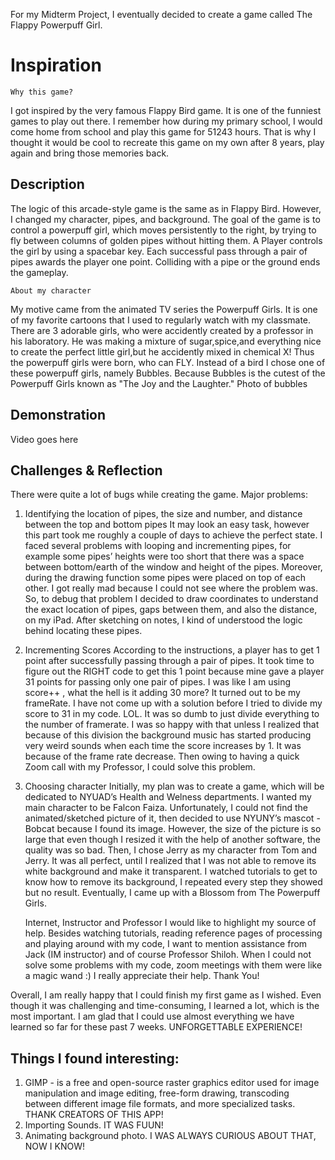 For my Midterm Project, I eventually decided to create a game called The Flappy Powerpuff Girl.

# Inspiration
    Why this game?
I got inspired by the very famous Flappy Bird game. It is one of the funniest games to play out there. I remember how during my primary school, I would come home from school and play this game for 51243 hours. That is why I thought it would be cool to recreate this game on my own after 8 years, play again and bring those memories back.

## Description ##
The logic of this arcade-style game is the same as in Flappy Bird. However, I changed my character, pipes, and background. The goal of the game is to control a powerpuff girl, which moves persistently to the right, by trying to fly between columns of golden pipes without hitting them. A Player controls the girl by using a spacebar key. Each successful pass through a pair of pipes awards the player one point. Colliding with a pipe or the ground ends the gameplay.

    About my character
My motive came from the animated TV series the Powerpuff Girls. It is one of my favorite cartoons that I used to regularly watch with my classmate. There are 3 adorable girls, who were accidently created by a professor in his laboratory. He was making a mixture of sugar,spice,and everything nice to create the perfect little girl,but he accidently mixed in chemical X! Thus the powerpuff girls were born, who can FLY. Instead of a bird I chose one of these powerpuff girls, namely Bubbles. Because Bubbles is the cutest of the Powerpuff Girls known as "The Joy and the Laughter." 
Photo of bubbles

## Demonstration ##

Video goes here

## Challenges & Reflection ##

There were quite a lot of bugs while creating the game. Major problems:

1. Identifying the location of pipes, the size and number, and distance between the top and bottom pipes
It may look an easy task, however this part took me roughly a couple of days to achieve the perfect state. I faced several problems with looping and incrementing pipes, for example some pipes’ heights were too short that there was a space between bottom/earth of the window and height of the pipes. Moreover, during the drawing function some pipes were placed on top of each other. I got really mad because I could not see where the problem was. So, to debug that problem I decided to draw coordinates to understand the exact location of pipes, gaps between them, and also the distance, on my iPad. 
    After sketching on notes, I kind of understood the logic behind locating these pipes.
2. Incrementing Scores
According to the instructions, a player has to get 1 point after successfully passing through a pair of pipes. It took time to figure out the RIGHT code to get this 1 point because mine gave a player 31 points for passing only one pair of pipes. I was like I am using score++ , what the hell is it adding 30 more? It turned out to be my frameRate. I have not come up with a solution before I tried to divide my score to 31 in my code. LOL. It was so dumb to just divide everything to the number of framerate. I was so happy with that unless I realized that because of this division the background music has started producing very weird sounds when each time the score increases by 1. It was because of the frame rate decrease. Then owing to having a quick Zoom call with my Professor, I could solve this problem. 
3. Choosing character
Initially, my plan was to create a game, which will be dedicated to NYUAD’s Health and Welness departments. I wanted my main character to be Falcon  Faiza. Unfortunately, I could not find the animated/sketched picture of it, then decided to use NYUNY’s mascot - Bobcat because I found its image. However, the size of the picture is so large that even though I resized it with the help of another software, the quality was so bad. Then, I chose Jerry as my character from Tom and Jerry. It was all perfect, until I realized that I was not able to remove its white background and make it transparent. I watched tutorials to get to know how to remove its background, I repeated every step they showed but no result. Eventually, I came up with a Blossom from The Powerpuff Girls.

    Internet, Instructor and Professor
I would like to highlight my source of help. Besides watching tutorials, reading reference pages of processing and playing around with my code, I want to mention assistance from Jack (IM instructor) and of course Professor Shiloh. When I could not solve some problems with my code, zoom meetings with them were like a magic wand :) I really appreciate their help. Thank You!

Overall, I am really happy that I could finish my first game as I wished. Even though it was challenging and time-consuming, I learned a lot, which is the most important. I am glad that I could use almost everything we have learned so far for these past 7 weeks. UNFORGETTABLE EXPERIENCE!

## Things I found interesting:
1. GIMP -  is a free and open-source raster graphics editor used for image manipulation and image editing, free-form drawing, transcoding between different image file formats, and more specialized tasks. THANK CREATORS OF THIS APP!
2. Importing Sounds. IT WAS FUUN!
3. Animating background photo. I WAS ALWAYS CURIOUS ABOUT THAT, NOW I KNOW!



